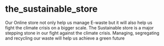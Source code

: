 # the_sustainable_store
Our Online store not only help us manage E-waste but it will also help us fight the climate crisis on a bigger scale. 
The Sustainable store is a major stepping stone in our fight against the climate crisis. 
Managing, segregating and recycling our waste will help us achieve a green future
